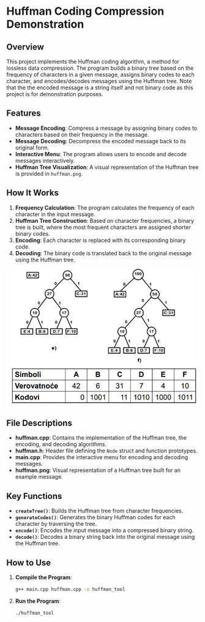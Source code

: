 # Huffman Coding Compression Demonstration

## Overview

This project implements the Huffman coding algorithm, a method for lossless data compression. The program builds a binary tree based on the frequency of characters in a given message, assigns binary codes to each character, and encodes/decodes messages using the Huffman tree.
Note that the the encoded message is a string itself and not binary code as this project is for demonstration purposes.

## Features

- **Message Encoding**: Compress a message by assigning binary codes to characters based on their frequency in the message.
- **Message Decoding**: Decompress the encoded message back to its original form.
- **Interactive Menu**: The program allows users to encode and decode messages interactively.
- **Huffman Tree Visualization**: A visual representation of the Huffman tree is provided in `huffman.png`.

## How It Works

1. **Frequency Calculation**: The program calculates the frequency of each character in the input message.
2. **Huffman Tree Construction**: Based on character frequencies, a binary tree is built, where the most frequent characters are assigned shorter binary codes.
3. **Encoding**: Each character is replaced with its corresponding binary code.
4. **Decoding**: The binary code is translated back to the original message using the Huffman tree.

![Huffman Tree](huffman.png)

## File Descriptions

- **huffman.cpp**: Contains the implementation of the Huffman tree, the encoding, and decoding algorithms.
- **huffman.h**: Header file defining the `Node` struct and function prototypes.
- **main.cpp**: Provides the interactive menu for encoding and decoding messages.
- **huffman.png**: Visual representation of a Huffman tree built for an example message.

## Key Functions

- **`createTree()`**: Builds the Huffman tree from character frequencies.
- **`generateCodes()`**: Generates the binary Huffman codes for each character by traversing the tree.
- **`encode()`**: Encodes the input message into a compressed binary string.
- **`decode()`**: Decodes a binary string back into the original message using the Huffman tree.

## How to Use

1. **Compile the Program**:
   ```bash
   g++ main.cpp huffman.cpp -o huffman_tool
   ```
1. **Run the Program**:
   ```bash
   ./huffman_tool
   ```

